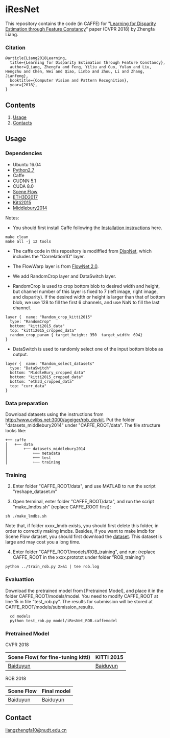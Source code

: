 # iResNet

This repository contains the code (in CAFFE) for "[Learning for Disparity Estimation through Feature Constancy](https://arxiv.org/abs/1712.01039)" paper (CVPR 2018) by Zhengfa Liang.
 


### Citation
```
@article{Liang2018Learning,
  title={Learning for Disparity Estimation through Feature Constancy},
  author={Liang, Zhengfa and Feng, Yiliu and Guo, Yulan and Liu, Hengzhu and Chen, Wei and Qiao, Linbo and Zhou, Li and Zhang, Jianfeng},
  booktitle={Computer Vision and Pattern Recognition},
  year={2018},
}
```

## Contents

1. [Usage](#usage)
2. [Contacts](#contact)

## Usage

### Dependencies
* Ubuntu 16.04
* [Python2.7](https://www.python.org/downloads/)
* Caffe
* CUDNN 5.1
* CUDA 8.0
* [Scene Flow](https://lmb.informatik.uni-freiburg.de/resources/datasets/SceneFlowDatasets.en.html)
* [ETH3D2017](https://www.eth3d.net/datasets)
* [Kitti2015](http://www.cvlibs.net/datasets/kitti/eval_scene_flow.php?benchmark=stereo)
* [Middlebury2014](http://vision.middlebury.edu/stereo/data/)

Notes: 

- You should first install Caffe following the [Installation instructions](http://caffe.berkeleyvision.org/installation.html) here. 
```
make clean
make all -j 12 tools
```

- The caffe code in this repository is modiffied from [DispNet](https://lmb.informatik.uni-freiburg.de/resources/software.php), which includes the "Correlation1D" layer.

- The FlowWarp layer is from [FlowNet 2.0](https://github.com/lmb-freiburg/flownet2).

- We add RandomCrop layer and DataSwitch layer.

- RandomCrop is used to crop bottom blob to desired width and height, but channel number of this layer is fixed to 7 (left image, right image, and disparity). If the desired width or height is larger than that of bottom blob, we use 128 to fill the first 6 channels, and use NaN to fill the last channel.

```
layer {  name: "Random_crop_kitti2015"
  type: "RandomCrop"
  bottom: "kitti2015_data"
  top: "kitti2015_cropped_data"
  random_crop_param { target_height: 350  target_width: 694}
}
```

- DataSwitch is used to randomly select one of the input bottom blobs as output.
```
layer {  name: "Random_select_datasets"
  type: "DataSwitch"
  bottom: "MiddleBury_cropped_data"
  bottom: "kitti2015_cropped_data"
  bottom: "eth3d_cropped_data"
  top: "curr_data"
}
```


### Data preparation

Download datasets using the instructions from http://www.cvlibs.net:3000/ageiger/rob_devkit. Put the folder "datasets_middlebury2014" under "CAFFE_ROOT/data". The file structure looks like:
```
+── caffe
│   +── data
│       +── datasets_middlebury2014
│           +── metadata
│           +── test
│           +── training
```

### Training

2. Enter folder "CAFFE_ROOT/data", and use MATLAB to run the script "reshape_dataset.m"

3. Open terminal, enter folder "CAFFE_ROOT/data", and run the script "make_lmdbs.sh" (replace CAFFE_ROOT first):
```
sh ./make_lmdbs.sh
```

   Note that, if folder xxxx_lmdb exists, you should first delete this folder, in order to correctly making lmdbs. Besides, if you want to make lmdb for Scene Flow dataset, you should first download the [dataset](https://lmb.informatik.uni-freiburg.de/resources/datasets/SceneFlowDatasets.en.html). This dataset is large and may cost you a long time.

4. Enter folder "CAFFE_ROOT/models/ROB_training", and run: (replace CAFFE_ROOT in the xxxx.prototxt under folder "ROB_training")
```
python ../train_rob.py 2>&1 | tee rob.log
```



### Evaluattion

Download the pretrained model from [Pretrained Model], and place it in the folder CAFFE_ROOT/models/model. You need to modify CAFFE_ROOT at line 15 in file "test_rob.py". The results for submission will be stored at CAFFE_ROOT/models/submission_results.

```
  cd models
  python test_rob.py model/iResNet_ROB.caffemodel
```


### Pretrained Model

CVPR 2018

| Scene Flow( for fine-tuning kitti)|  KITTI 2015 |
|---|---|
|[Baiduyun](https://pan.baidu.com/s/1yzopXEVoon2GTO2z-E9gZA)|[Baiduyun](https://pan.baidu.com/s/1_IPicEoPD-9xey2LoL556Q)|

ROB 2018

| Scene Flow |  Final model |
|---|---|
|[Baiduyun](https://pan.baidu.com/s/1ziHbZc37SVvhkpM0hStJng)|[Baiduyun](https://pan.baidu.com/s/1LZkUb0HHUihEoKgp4vCaTw)|


## Contact
liangzhengfa10@nudt.edu.cn
